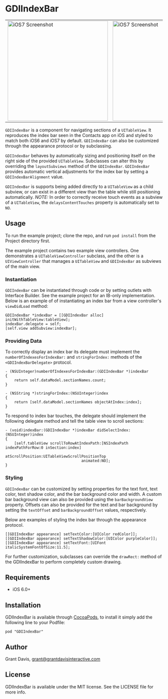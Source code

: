 # GDIIndexBar

<table cellspacing="0" cellpadding="10px">
  <tr>
    <td>
      <img src="http://f.cl.ly/items/1a3Z0T3A2X1x0W023W2R/GDIIndexBar-1.png" alt="iOS7 Screenshot" width="320px">
    </td>
    <td>
      <img src="http://f.cl.ly/items/2x2H2x0A3T3k0i3y0p1i/GDIIndexBar-2.png" alt="iOS7 Screenshot" width="320px">
    </td>
  </tr>
</table>

`GDIIndexBar` is a component for navigating sections of a `UITableView`. It reproduces the index bar seen in the Contacts app on iOS and styled to match both iOS6 and iOS7 by default. `GDIIndexBar` can also be customized through the appearance protocol or by subclassing. 

`GDIIndexBar` behaves by automatically sizing and positioning itself on the right side of the provided `UITableView`. Subclasses can alter this by overriding the `layoutSubviews` method of the `GDIIndexBar`. `GDIIndexBar` provides automatic vertical adjustments for the index bar by setting a `GDIIndexBarAlignment` value. 

`GDIIndexBar` is supports being added directly to a `UITableView` as a child subview, or can exist in a different view than the table while still positioning automatically. *NOTE:* In order to correctly receive touch events as a subview of a `UITableView`, the `delaysContentTouches` property is automatically set to `NO`.

## Usage

To run the example project; clone the repo, and run `pod install` from the Project directory first.

The example project contains two example view controllers. One demonstrates a `UITableViewController` subclass, and the other is a `UIViewController` that manages a `UITableView` and `GDIIndexBar` as subviews of the main view. 

### Instantiation

`GDIIndexBar` can be instantiated through code or by setting outlets with Interface Builder. See the example project for an IB-only implementation. Below is an example of of instantiating an index bar from a view controller's `viewDidLoad` method:

    GDIIndexBar *indexBar = [[GDIIndexBar alloc] initWithTableView:tableView];
    indexBar.delegate = self;
    [self.view addSubview:indexBar];
    
### Providing Data

To correctly display an index bar its delegate must implement the `numberOfIndexesForIndexBar:` and `stringForIndex:` methods of the `<GDIIndexBarDelegate>` protocol. 

    - (NSUInteger)numberOfIndexesForIndexBar:(GDIIndexBar *)indexBar
    {
        return self.dataModel.sectionNames.count;
    }

    - (NSString *)stringForIndex:(NSUInteger)index
    {
        return [self.dataModel.sectionNames objectAtIndex:index];
    }
    
To respond to index bar touches, the delegate should implement the following delegate method and tell the table view to scroll sections:

    - (void)indexBar:(GDIIndexBar *)indexBar didSelectIndex:(NSUInteger)index
    {
        [self.tableView scrollToRowAtIndexPath:[NSIndexPath indexPathForRow:0 inSection:index]
                              atScrollPosition:UITableViewScrollPositionTop
                                      animated:NO];
    }
    
### Styling

`GDIIndexBar` can be customized by setting properties for the text font, text color, text shadow color, and the bar background color and width. A custom bar background view can also be provided using the `barBackgroundView` property. Offsets can also be provided for the text and bar background by setting the `textOffset` and `barBackgroundOffset` values, respectively. 

Below are examples of styling the index bar through the appearance protocol. 

    [[GDIIndexBar appearance] setTextColor:[UIColor redColor]];
    [[GDIIndexBar appearance] setTextShadowColor:[UIColor purpleColor]];
    [[GDIIndexBar appearance] setTextFont:[UIFont italicSystemFontOfSize:11.5];
    
For further customization, subclasses can override the `drawRect:` method of the GDIIndexBar to perform completely custom drawing. 

## Requirements

* iOS 6.0+

## Installation

GDIIndexBar is available through [CocoaPods](http://cocoapods.org), to install
it simply add the following line to your Podfile:

    pod "GDIIndexBar"

## Author

Grant Davis, grant@grantdavisinteractive.com

## License

GDIIndexBar is available under the MIT license. See the LICENSE file for more info.